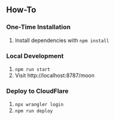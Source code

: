 ## How-To

### One-Time Installation

1. Install dependencies with `npm install`

### Local Development

1. `npm run start`
2. Visit http://localhost:8787/moon

### Deploy to CloudFlare 
1. `npx wrangler login`
2. `npm run deploy`

